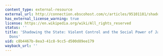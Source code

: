 ```yaml
---
content_type: external-resource
external_url: http://connection.ebscohost.com/c/articles/95101181/shadowing-state-violent-control-social-power-jamaican-garrison-dons
has_external_license_warning: true
license: https://en.wikipedia.org/wiki/All_rights_reserved
status: ''
title: 'Shadowing the State: Violent Control and the Social Power of Jamaican Garrison
  Dons'
uid: c8b4467b-8ea3-41c8-9cc5-d500d89ee179
wayback_url: ''
---
```

